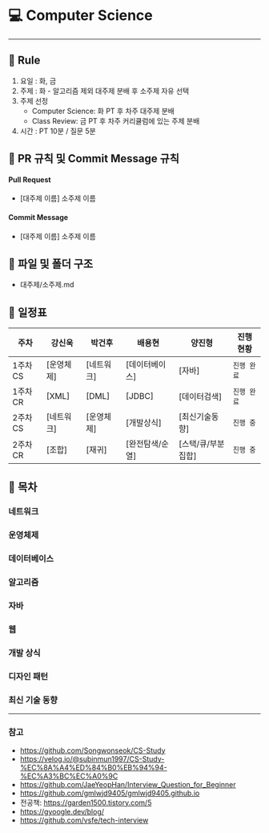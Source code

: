 # :computer: Computer Science

------------------------------------------------------------------------

## :loudspeaker: Rule
1. 요일 : 화, 금
2. 주제 : 화 - 알고리즘 제외 대주제 분배 후 소주제 자유 선택
3. 주제 선정
   - Computer Science: 화 PT 후 차주 대주제 분배
   - Class Review: 금 PT 후 차주 커리큘럼에 있는 주제 분배
4. 시간 : PT 10분 / 질문 5분

## :loudspeaker: PR 규칙 및 Commit Message 규칙

#### Pull Request
- [대주제 이름] 소주제 이름

#### Commit Message
- [대주제 이름] 소주제 이름

## :loudspeaker: 파일 및 폴더 구조

- 대주제/소주제.md

## :loudspeaker: 일정표

| **주차** | **강신욱** | **박건후** | **배용현**   | **양진형**     | **진행 현황** |
|--------|---------|---------|-----------|-------------|-----------|
| 1주차 CS | [운영체제]  | [네트워크]  | [데이터베이스]  | [자바]        | `진행 완료`   |
| 1주차 CR | [XML]   | [DML]   | [JDBC]    | [데이터검색]     | `진행 완료`   |
| 2주차 CS | [네트워크]  | [운영체제]  | [개발상식]    | [최신기술동향]    | `진행 중`    |
| 2주차 CR | [조합]    | [재귀]    | [완전탐색/순열] | [스택/큐/부분집합] | `진행 중`    |

## :loudspeaker: 목차

### 네트워크

### 운영체제

### 데이터베이스

### 알고리즘

### 자바

### 웹

### 개발 상식

### 디자인 패턴

### 최신 기술 동향

------------------------------------------------------------------------

### 참고
- https://github.com/Songwonseok/CS-Study
- https://velog.io/@subinmun1997/CS-Study-%EC%8A%A4%ED%84%B0%EB%94%94-%EC%A3%BC%EC%A0%9C
- https://github.com/JaeYeopHan/Interview_Question_for_Beginner
- https://github.com/gmlwjd9405/gmlwjd9405.github.io
- 전공책: https://garden1500.tistory.com/5
- https://gyoogle.dev/blog/
- https://github.com/vsfe/tech-interview